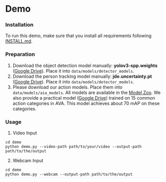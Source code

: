 # Demo

### Installation 

To run this demo, make sure that you install all requirements following [INSTALL.md](../INSTALL.md).

### Preparation
1. Download the object detection model manually: **yolov3-spp.weights** ([Google Drive](https://drive.google.com/open?id=1T13mXnPLu8JRelwh60BRR21f2TlGWBAM)). Place it into ```data/models/detector_models```.
2. Download the person tracking model manually: **jde.uncertainty.pt** ([Google Drive](https://drive.google.com/open?id=1IJSp_t5SRlQarFClrRolQzSJ4K5xZIqm)). Place it into ```data/models/detector_models```.
3. Please download our action models. Place them into ```data/models/aia_models```. All models are available in the [Model Zoo](../README.md#model-zoo).
We also provide a practical model ([Google Drive](comming-soon...)) trained on 15 common action categories in AVA. This 
model achieves about 70 mAP on these categories.

### Usage

1. Video Input
```
cd demo
python demo.py --video-path path/to/your/video --output-path path/to/the/output 
```

2. Webcam Input
```
cd demo
python demo.py --webcam --output-path path/to/the/output
```
